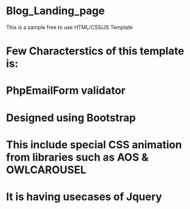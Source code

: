 # Blog_Landing_page
This is a sample free to use HTML/CSS/JS Template

# Few Characterstics of this template is:


# PhpEmailForm validator

# Designed using Bootstrap

# This include special CSS animation from libraries such as AOS & OWLCAROUSEL

# It is having usecases of Jquery
